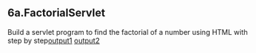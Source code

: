 ## 6a.FactorialServlet
Build a servlet program to find the factorial of a number using HTML with step by step[output1](https://github.com/naushatendulkar/Advanced_java_programs/blob/main/program6_servlet/FactorialServlet/6.png) [output2](https://github.com/naushatendulkar/Advanced_java_programs/blob/main/program6_servlet/FactorialServlet/6a.png)
